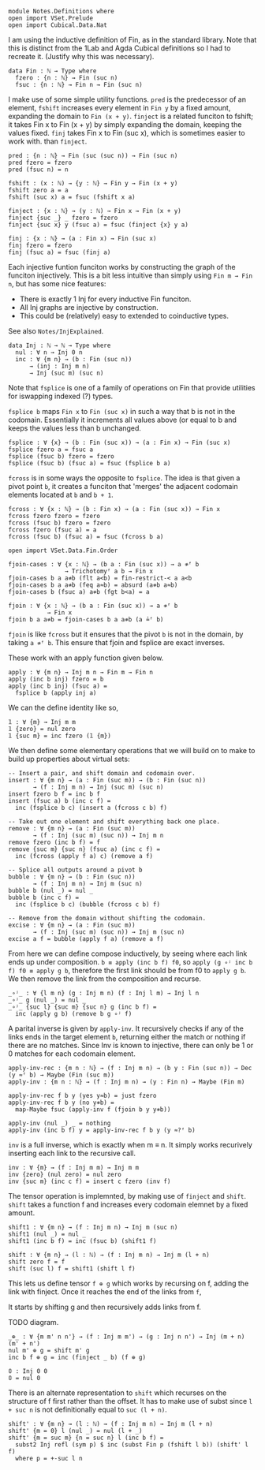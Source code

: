 ```
module Notes.Definitions where
open import VSet.Prelude
open import Cubical.Data.Nat
```

I am using the inductive definition of Fin, as in the standard library. Note that this is distinct from the 1Lab and Agda Cubical definitions so I had to recreate it. (Justify why this was necessary).

```
data Fin : ℕ → Type where
  fzero : {n : ℕ} → Fin (suc n)
  fsuc : {n : ℕ} → Fin n → Fin (suc n)
```

I make use of some simple utility functions. `pred` is the predecessor
of an element, `fshift` increases every element in `Fin y` by a fixed
amount, expanding the domain to `Fin (x + y)`. `finject` is a related
funciton to fshift; it takes Fin x to Fin (x + y) by simply expanding
the domain, keeping the values fixed. `finj` takes Fin x to Fin (suc x),
which is sometimes easier to work with. than `finject`.

```
pred : {n : ℕ} → Fin (suc (suc n)) → Fin (suc n)
pred fzero = fzero
pred (fsuc n) = n

fshift : (x : ℕ) → {y : ℕ} → Fin y → Fin (x + y)
fshift zero a = a
fshift (suc x) a = fsuc (fshift x a)

finject : {x : ℕ} → (y : ℕ) → Fin x → Fin (x + y)
finject {suc _} _ fzero = fzero
finject {suc x} y (fsuc a) = fsuc (finject {x} y a)

finj : {x : ℕ} → (a : Fin x) → Fin (suc x)
finj fzero = fzero
finj (fsuc a) = fsuc (finj a)
```



Each injective funtion funciton works by constructing the graph of the funciton injectively. This is a bit less intuitive than simply using `Fin m → Fin n`, but has some nice features:
 - There is exactly 1 Inj for every inductive Fin funciton.
 - All Inj graphs are injective by construction.
 - This could be (relatively) easy to extended to coinductive types.

See also `Notes/InjExplained`.

```
data Inj : ℕ → ℕ → Type where
  nul : ∀ n → Inj 0 n
  inc : ∀ {m n} → (b : Fin (suc n))
      → (inj : Inj m n)
      → Inj (suc m) (suc n)
```

Note that `fsplice` is one of a family of operations on Fin that provide utilities for iswapping indexed (?) types.

`fsplice b` maps `Fin x` to `Fin (suc x)` in such a way that b is not
in the codomain. Essentially it increments all values above (or equal to b and
keeps the values less than b unchanged. 

```
fsplice : ∀ {x} → (b : Fin (suc x)) → (a : Fin x) → Fin (suc x)
fsplice fzero a = fsuc a
fsplice (fsuc b) fzero = fzero
fsplice (fsuc b) (fsuc a) = fsuc (fsplice b a)
```

`fcross` is in some ways the opposite to `fsplice`.
The idea is that given a pivot point `b`, it creates a funciton that
'merges' the adjacent codomain elements located at `b` and `b + 1`.

```
fcross : ∀ {x : ℕ} → (b : Fin x) → (a : Fin (suc x)) → Fin x
fcross fzero fzero = fzero
fcross (fsuc b) fzero = fzero
fcross fzero (fsuc a) = a
fcross (fsuc b) (fsuc a) = fsuc (fcross b a)
```

```agda-uneval
open import VSet.Data.Fin.Order

fjoin-cases : ∀ {x : ℕ} → (b a : Fin (suc x)) → a ≉ᶠ b
                → Trichotomyᶠ a b → Fin x
fjoin-cases b a a≉b (flt a<b) = fin-restrict-< a a<b
fjoin-cases b a a≉b (feq a≈b) = absurd (a≉b a≈b)
fjoin-cases b (fsuc a) a≉b (fgt b<a) = a

fjoin : ∀ {x : ℕ} → (b a : Fin (suc x)) → a ≉ᶠ b
           → Fin x
fjoin b a a≉b = fjoin-cases b a a≉b (a ≟ᶠ b)
```

`fjoin` is like `fcross` but it ensures that the pivot `b` is not in
the domain, by taking `a ≉ᶠ b`. This ensure that fjoin and fsplice are
exact inverses.

These work with an apply function given below.

```
apply : ∀ {m n} → Inj m n → Fin m → Fin n
apply (inc b inj) fzero = b
apply (inc b inj) (fsuc a) =
  fsplice b (apply inj a)
```

We can the define identity like so,

```
𝟙 : ∀ {m} → Inj m m
𝟙 {zero} = nul zero
𝟙 {suc m} = inc fzero (𝟙 {m})
```

We then define some elementary operations that we will build on to
make to build up properties about virtual sets:

```
-- Insert a pair, and shift domain and codomain over.
insert : ∀ {m n} → (a : Fin (suc m)) → (b : Fin (suc n))
       → (f : Inj m n) → Inj (suc m) (suc n)
insert fzero b f = inc b f
insert (fsuc a) b (inc c f) =
  inc (fsplice b c) (insert a (fcross c b) f)

-- Take out one element and shift everything back one place.
remove : ∀ {m n} → (a : Fin (suc m))
       → (f : Inj (suc m) (suc n)) → Inj m n
remove fzero (inc b f) = f
remove {suc m} {suc n} (fsuc a) (inc c f) =
  inc (fcross (apply f a) c) (remove a f) 

-- Splice all outputs around a pivot b 
bubble : ∀ {m n} → (b : Fin (suc n))
       → (f : Inj m n) → Inj m (suc n)
bubble b (nul _) = nul _
bubble b (inc c f) =
  inc (fsplice b c) (bubble (fcross c b) f)

-- Remove from the domain without shifting the codomain.
excise : ∀ {m n} → (a : Fin (suc m))
       → (f : Inj (suc m) (suc n)) → Inj m (suc n)
excise a f = bubble (apply f a) (remove a f)
```

From here we can define compose inductively, by seeing where each link
ends up under composition. `b ≡ apply (inc b f) f0`, so `apply (g ∘ʲ
inc b f)
f0 ≡ apply g b`, therefore the first link should be from f0 to `apply
g b`. We then remove the link from the composition and recurse.

```
_∘ʲ_ : ∀ {l m n} (g : Inj m n) (f : Inj l m) → Inj l n 
_∘ʲ_ g (nul _) = nul _
_∘ʲ_ {suc l} {suc m} {suc n} g (inc b f) =
  inc (apply g b) (remove b g ∘ʲ f)
```

A parital inverse is given by `apply-inv`. It recursively checks if
any of the links ends in the target element `b`, returning either the
match or nothing if there are no matches. Since Inv is known to
injective, there can only be 1 or 0 matches for each codomain element.

```agda-uneval
apply-inv-rec : {m n : ℕ} → (f : Inj m n) → (b y : Fin (suc n)) → Dec (y ≈ᶠ b) → Maybe (Fin (suc m))
apply-inv : {m n : ℕ} → (f : Inj m n) → (y : Fin n) → Maybe (Fin m)

apply-inv-rec f b y (yes y≈b) = just fzero
apply-inv-rec f b y (no y≉b) =
  map-Maybe fsuc (apply-inv f (fjoin b y y≉b))

apply-inv (nul _) _ = nothing
apply-inv (inc b f) y = apply-inv-rec f b y (y ≈?ᶠ b)
```

`inv` is a full inverse, which is exactly when m ≡ n. It simply works recurively inserting each link to the recursive call.

```
inv : ∀ {m} → (f : Inj m m) → Inj m m
inv {zero} (nul zero) = nul zero
inv {suc m} (inc c f) = insert c fzero (inv f)
```

The tensor operation is implemnted, by making use of `finject` and
`shift`. `shift` takes a function f and increases every codomain
elemnet by a fixed amount.

```
shift1 : ∀ {m n} → (f : Inj m n) → Inj m (suc n)
shift1 (nul _) = nul _
shift1 (inc b f) = inc (fsuc b) (shift1 f)

shift : ∀ {m n} → (l : ℕ) → (f : Inj m n) → Inj m (l + n)
shift zero f = f
shift (suc l) f = shift1 (shift l f)
```

This lets us define tensor `f ⊕ g` which works by recursing on f,
adding the link with finject. Once it reaches the end of the links
from `f`,

It starts by shifting g and then recursively adds links from f.

TODO diagram.

```
_⊕_ : ∀ {m m' n n'} → (f : Inj m m') → (g : Inj n n') → Inj (m + n) (m' + n')
nul m' ⊕ g = shift m' g
inc b f ⊕ g = inc (finject _ b) (f ⊕ g)

𝟘 : Inj 0 0
𝟘 = nul 0
```

There is an alternate representation to `shift` which recurses on the
structure of f first rather than the offset. It has to make use of
subst since `l + suc n` is not definitionally equal to `suc (l + n)`.

```
shift' : ∀ {m n} → (l : ℕ) → (f : Inj m n) → Inj m (l + n)
shift' {m = 0} l (nul _) = nul (l + _)
shift' {m = suc m} {n = suc n} l (inc b f) =
  subst2 Inj refl (sym p) $ inc (subst Fin p (fshift l b)) (shift' l f)
  where p = +-suc l n
```

